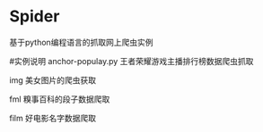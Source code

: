# Spider
基于python编程语言的抓取网上爬虫实例

#实例说明
anchor-populay.py 王者荣耀游戏主播排行榜数据爬虫抓取

img 美女图片的爬虫获取

fml 糗事百科的段子数据爬取

film 好电影名字数据爬取
